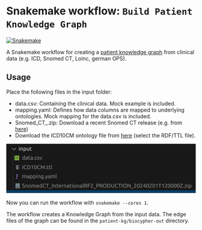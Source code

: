 # Snakemake workflow: `Build Patient Knowledge Graph`

[![Snakemake](https://img.shields.io/badge/snakemake-≥6.3.0-brightgreen.svg)](https://snakemake.github.io)
<!--[![GitHub actions status](https://github.com/<owner>/<repo>/workflows/Tests/badge.svg?branch=main)](https://github.com/<owner>/<repo>/actions?query=branch%3Amain+workflow%3ATests) -->


A Snakemake workflow for creating a [patient knowledge graph](https://github.com/biocypher/patient-kg) from clinical data (e.g. ICD, Snomed CT, Loinc, german OPS). 


## Usage

Place the following files in the input folder:
- data.csv: Containing the clinical data. Mock example is included.
- mapping.yaml: Defines how data columns are mapped to underlying ontologies. Mock mapping for the data.csv is included.
- Snomed_CT_<release>.zip: Download a recent Snomed CT release (e.g. from [here](https://www.nlm.nih.gov/healthit/snomedct/international.html))
- Download the ICD10CM ontology file from [here](https://bioportal.bioontology.org/ontologies/ICD10CM) (select the RDF/TTL file).

![input folder structure](./docs_input_files.png)

Now you can run the workflow with `snakemake --cores 1`.

The workflow creates a Knowledge Graph from the input data. The edge files of the graph can be found in the `patient-kg/biocypher-out` directory.

<!--The usage of this workflow is described in the [Snakemake Workflow Catalog](https://snakemake.github.io/snakemake-workflow-catalog/?usage=<owner>%2F<repo>).

If you use this workflow in a paper, don't forget to give credits to the authors by citing the URL of this (original) <repo>sitory and its DOI (see above).-->

<!--# TODO

* Replace `<owner>` and `<repo>` everywhere in the template (also under .github/workflows) with the correct `<repo>` name and owning user or organization.
* Replace `<name>` with the workflow name (can be the same as `<repo>`).
* Replace `<description>` with a description of what the workflow does.
* The workflow will occur in the snakemake-workflow-catalog once it has been made public. Then the link under "Usage" will point to the usage instructions if `<owner>` and `<repo>` were correctly set.-->